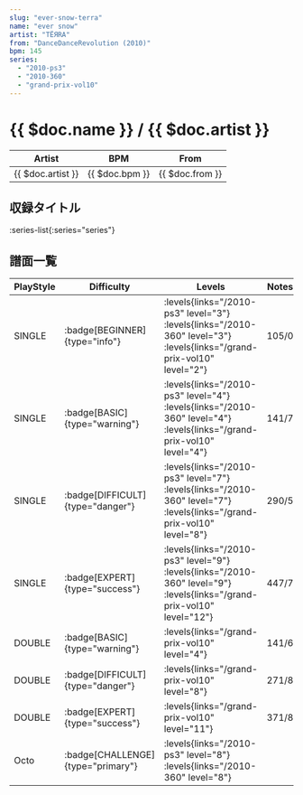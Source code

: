 ```yaml
---
slug: "ever-snow-terra"
name: "ever snow"
artist: "TЁЯRA"
from: "DanceDanceRevolution (2010)"
bpm: 145
series:
  - "2010-ps3"
  - "2010-360"
  - "grand-prix-vol10"
---
```


# {{ $doc.name }} / {{ $doc.artist }}

|Artist|BPM|From|
|------|---|----|
|{{ $doc.artist }}|{{ $doc.bpm }}|{{ $doc.from }}|

## 収録タイトル

:series-list{:series="series"}

## 譜面一覧

|PlayStyle|Difficulty|Levels|Notes|Movie|
|---------|----------|------|-----|-----|
|SINGLE| :badge[BEGINNER]{type="info"}| :levels{links="/2010-ps3" level="3"} :levels{links="/2010-360" level="3"} :levels{links="/grand-prix-vol10" level="2"}|105/0||
|SINGLE| :badge[BASIC]{type="warning"}| :levels{links="/2010-ps3" level="4"} :levels{links="/2010-360" level="4"} :levels{links="/grand-prix-vol10" level="4"}|141/7||
|SINGLE| :badge[DIFFICULT]{type="danger"}| :levels{links="/2010-ps3" level="7"} :levels{links="/2010-360" level="7"} :levels{links="/grand-prix-vol10" level="8"}|290/5||
|SINGLE| :badge[EXPERT]{type="success"}| :levels{links="/2010-ps3" level="9"} :levels{links="/2010-360" level="9"} :levels{links="/grand-prix-vol10" level="12"}|447/7||
|DOUBLE| :badge[BASIC]{type="warning"}| :levels{links="/grand-prix-vol10" level="4"}|141/6||
|DOUBLE| :badge[DIFFICULT]{type="danger"}| :levels{links="/grand-prix-vol10" level="8"}|271/8||
|DOUBLE| :badge[EXPERT]{type="success"}| :levels{links="/grand-prix-vol10" level="11"}|371/8||
|Octo| :badge[CHALLENGE]{type="primary"}| :levels{links="/2010-ps3" level="8"} :levels{links="/2010-360" level="8"}|||
